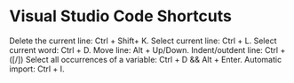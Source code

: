 # Visual Studio Code Shortcuts

Delete the current line: Ctrl + Shift+ K.
Select current line: Ctrl + L.
Select current word: Ctrl + D.
Move line: Alt + Up/Down.
Indent/outdent line: Ctrl + ([/])
Select all occurrences of a variable: Ctrl + D && Alt + Enter.
Automatic import: Ctrl + I.